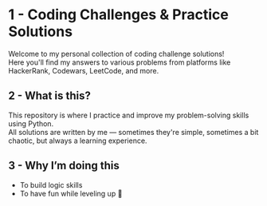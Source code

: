 # 1 - Coding Challenges & Practice Solutions

Welcome to my personal collection of coding challenge solutions!  
Here you'll find my answers to various problems from platforms like HackerRank, Codewars, LeetCode, and more.

## 2 - What is this?

This repository is where I practice and improve my problem-solving skills using Python.  
All solutions are written by me — sometimes they're simple, sometimes a bit chaotic, but always a learning experience.

## 3 - Why I’m doing this

- To build logic skills
- To have fun while leveling up 🚀

